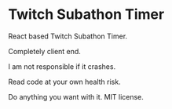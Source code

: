 # Twitch Subathon Timer

React based Twitch Subathon Timer. 

Completely client end.

I am not responsible if it crashes.

Read code at your own health risk.

Do anything you want with it. MIT license.